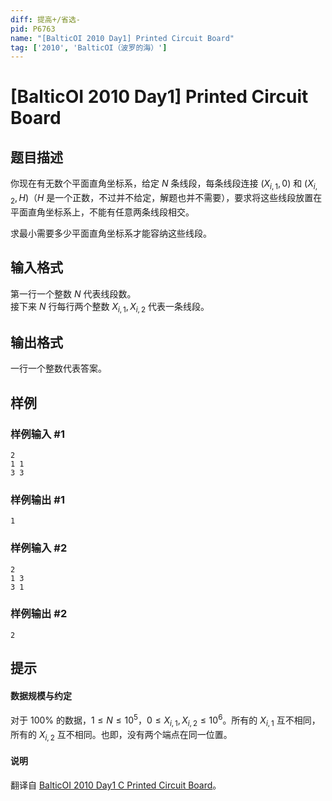 ```yaml
---
diff: 提高+/省选-
pid: P6763
name: "[BalticOI 2010 Day1] Printed Circuit Board"
tag: ['2010', 'BalticOI（波罗的海）']
---
```

# [BalticOI 2010 Day1] Printed Circuit Board
## 题目描述

你现在有无数个平面直角坐标系，给定 $N$ 条线段，每条线段连接 $(X_{i,1},0)$ 和 $(X_{i,2},H)$（$H$ 是一个正数，不过并不给定，解题也并不需要），要求将这些线段放置在平面直角坐标系上，不能有任意两条线段相交。

求最小需要多少平面直角坐标系才能容纳这些线段。
## 输入格式

第一行一个整数 $N$ 代表线段数。     
接下来 $N$ 行每行两个整数 $X_{i,1},X_{i,2}$ 代表一条线段。
## 输出格式

一行一个整数代表答案。
## 样例

### 样例输入 #1
```
2
1 1
3 3
```
### 样例输出 #1
```
1
```
### 样例输入 #2
```
2
1 3
3 1
```
### 样例输出 #2
```
2
```
## 提示

#### 数据规模与约定

对于 $100\%$ 的数据，$1 \le N\le 10^5$，$0 \le X_{i,1},X_{i,2} \le 10^6$。所有的 $X_{i, 1}$ 互不相同，所有的 $X_{i,2}$ 互不相同。也即，没有两个端点在同一位置。

#### 说明

翻译自 [BalticOI 2010 Day1 C Printed Circuit Board](https://boi.cses.fi/files/boi2010_day1.pdf)。
